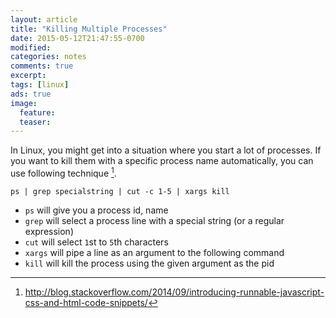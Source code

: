 ```yaml
---
layout: article
title: "Killing Multiple Processes"
date: 2015-05-12T21:47:55-0700
modified:
categories: notes
comments: true
excerpt:
tags: [linux]
ads: true
image:
  feature:
  teaser:
---
```


In Linux, you might get into a situation where you start a lot of processes.
If you want to kill them with a specific process name automatically, you can
use following technique [^1].

`ps | grep specialstring | cut -c 1-5 | xargs kill`

- `ps` will give you a process id, name
- `grep` will select a process line with a special string (or a regular expression)
- `cut` will select `1`st to `5`th characters
- `xargs` will pipe a line as an argument to the following command
- `kill` will kill the process using the given argument as the pid

[^1]: <http://blog.stackoverflow.com/2014/09/introducing-runnable-javascript-css-and-html-code-snippets/>

